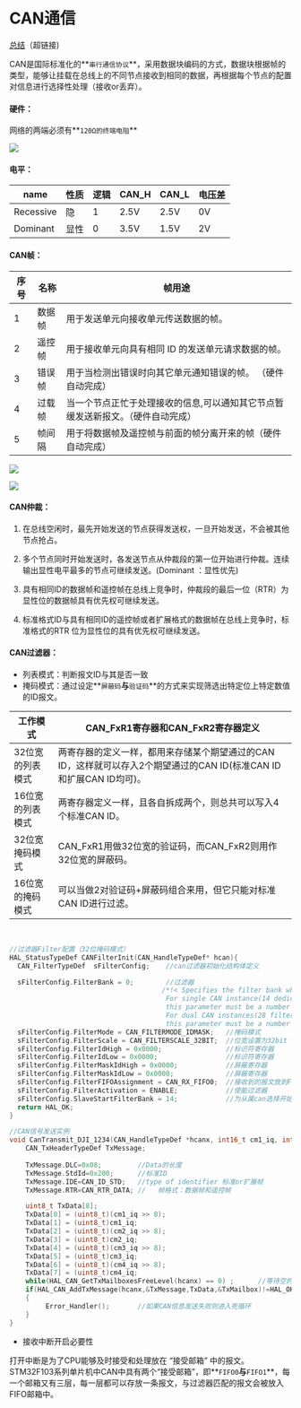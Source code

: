 # CAN通信

[总结](https://blog.csdn.net/weixin_44793491/article/details/107298426)（超链接)

CAN是国际标准化的**`串行通信协议`**，采用数据块编码的方式，数据块根据帧的类型，能够让挂载在总线上的不同节点接收到相同的数据，再根据每个节点的配置对信息进行选择性处理（接收or丢弃）。

#### 硬件：

网络的两端必须有**`120Ω的终端电阻`**

![](E:\markdown\STM32\image\15.png)

#### 电平：

| name      | 性质 | 逻辑 | CAN_H | CAN_L | 电压差 |
| --------- | ---- | ---- | ----- | ----- | ------ |
| Recessive | 隐   | 1    | 2.5V  | 2.5V  | 0V     |
| Dominant  | 显性 | 0    | 3.5V  | 1.5V  | 2V     |

#### CAN帧：

| 序号 | 名称   | 帧用途                                                       |
| ---- | ------ | ------------------------------------------------------------ |
| 1    | 数据帧 | 用于发送单元向接收单元传送数据的帧。                         |
| 2    | 遥控帧 | 用于接收单元向具有相同 ID 的发送单元请求数据的帧。           |
| 3    | 错误帧 | 用于当检测出错误时向其它单元通知错误的帧。 （硬件自动完成）  |
| 4    | 过载帧 | 当一个节点正忙于处理接收的信息,可以通知其它节点暂缓发送新报文。（硬件自动完成） |
| 5    | 帧间隔 | 用于将数据帧及遥控帧与前面的帧分离开来的帧（硬件自动完成）   |

![](E:\markdown\STM32\image\16.png)

![](E:\markdown\STM32\image\17.png)



#### CAN仲裁：

1. 在总线空闲时，最先开始发送的节点获得发送权，一旦开始发送，不会被其他节点抢占。

2. 多个节点同时开始发送时，各发送节点从仲裁段的第一位开始进行仲裁。连续输出显性电平最多的节点可继续发送。(Dominant ：显性优先)

3. 具有相同ID的数据帧和遥控帧在总线上竞争时，仲裁段的最后一位（RTR）为显性位的数据帧具有优先权可继续发送。

4. 标准格式ID与具有相同ID的遥控帧或者扩展格式的数据帧在总线上竞争时，标准格式的RTR 位为显性位的具有优先权可继续发送。

#### CAN过滤器：

* 列表模式：判断报文ID与其是否一致
* 掩码模式：通过设定**`屏蔽码`**与**`验证码`**的方式来实现筛选出特定位上特定数值的ID报文。

| 工作模式         | CAN_FxR1寄存器和CAN_FxR2寄存器定义                           |
| ---------------- | ------------------------------------------------------------ |
| 32位宽的列表模式 | 两寄存器的定义一样，都用来存储某个期望通过的CAN ID，这样就可以存入2个期望通过的CAN ID(标准CAN ID和扩展CAN ID均可)。 |
| 16位宽的列表模式 | 两寄存器定义一样，且各自拆成两个，则总共可以写入4个标准CAN ID。 |
| 32位宽掩码模式   | CAN_FxR1用做32位宽的验证码，而CAN_FxR2则用作32位宽的屏蔽码。 |
| 16位宽的掩码模式 | 可以当做2对验证码+屏蔽码组合来用，但它只能对标准CAN ID进行过滤。 |


​	

```c
//过滤器Filter配置（32位掩码模式）
HAL_StatusTypeDef CANFilterInit(CAN_HandleTypeDef* hcan){
  CAN_FilterTypeDef  sFilterConfig;    //can过滤器初始化结构体定义

  sFilterConfig.FilterBank = 0;        //过滤器
                                      /*!< Specifies the filter bank which will be initialized.
                                       For single CAN instance(14 dedicated filter banks),
                                       this parameter must be a number between Min_Data = 0 and Max_Data = 											13.
                                       For dual CAN instances(28 filter banks shared),
                                       this parameter must be a number between Min_Data = 0 and Max_Data = 											27. */
  sFilterConfig.FilterMode = CAN_FILTERMODE_IDMASK;   //掩码模式
  sFilterConfig.FilterScale = CAN_FILTERSCALE_32BIT;  //位宽设置为32bit
  sFilterConfig.FilterIdHigh = 0x0000;                //标识符寄存器
  sFilterConfig.FilterIdLow = 0x0000;                 //标识符寄存器
  sFilterConfig.FilterMaskIdHigh = 0x0000;            //屏蔽寄存器
  sFilterConfig.FilterMaskIdLow = 0x0000;             //屏蔽寄存器
  sFilterConfig.FilterFIFOAssignment = CAN_RX_FIFO0;  //接收到的报文放到FIFO0邮箱当中
  sFilterConfig.FilterActivation = ENABLE;            //使能过滤器
  sFilterConfig.SlaveStartFilterBank = 14;            //为从属can选择开始的过滤器
  return HAL_OK;
}
```

```c
//CAN信号发送实例
void CanTransmit_DJI_1234(CAN_HandleTypeDef *hcanx, int16_t cm1_iq, int16_t cm2_iq, int16_t cm3_iq, int16_t cm4_iq){
	CAN_TxHeaderTypeDef TxMessage;
		
	TxMessage.DLC=0x08;         //Data的长度
	TxMessage.StdId=0x200;      //标准ID
	TxMessage.IDE=CAN_ID_STD;   //type of identifier 标准or扩展帧
	TxMessage.RTR=CAN_RTR_DATA; //   帧格式：数据帧和遥控帧

	uint8_t TxData[8];
	TxData[0] = (uint8_t)(cm1_iq >> 8);   
	TxData[1] = (uint8_t)cm1_iq;          
	TxData[2] = (uint8_t)(cm2_iq >> 8);   
	TxData[3] = (uint8_t)cm2_iq;
	TxData[4] = (uint8_t)(cm3_iq >> 8);   
	TxData[5] = (uint8_t)cm3_iq;
	TxData[6] = (uint8_t)(cm4_iq >> 8);   
	TxData[7] = (uint8_t)cm4_iq;         
	while(HAL_CAN_GetTxMailboxesFreeLevel(hcanx) == 0) ;      //等待空的发送邮箱
	if(HAL_CAN_AddTxMessage(hcanx,&TxMessage,TxData,&TxMailbox)!=HAL_OK)  //发送控制信号
	{
		 Error_Handler();       //如果CAN信息发送失败则进入死循环
	}
}
```

* 接收中断开启必要性

打开中断是为了CPU能够及时接受和处理放在 “接受邮箱” 中的报文。STM32F103系列单片机中CAN中具有两个“接受邮箱”，即**`FIFO0`**与**`FIFO1`**，每一个邮箱又有三层，每一层都可以存放一条报文，与过滤器匹配的报文会被放入FIFO邮箱中。